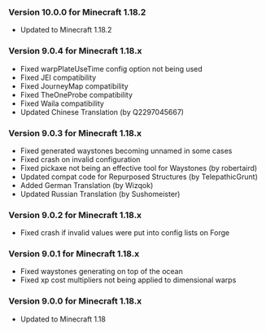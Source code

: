 ### Version 10.0.0 for Minecraft 1.18.2

- Updated to Minecraft 1.18.2

### Version 9.0.4 for Minecraft 1.18.x

- Fixed warpPlateUseTime config option not being used
- Fixed JEI compatibility
- Fixed JourneyMap compatibility
- Fixed TheOneProbe compatibility
- Fixed Waila compatibility
- Updated Chinese Translation (by Q2297045667)

### Version 9.0.3 for Minecraft 1.18.x

- Fixed generated waystones becoming unnamed  in some cases
- Fixed crash on invalid configuration
- Fixed pickaxe not being an effective tool for Waystones (by robertaird)
- Updated compat code for Repurposed Structures (by TelepathicGrunt)
- Added German Translation (by Wizqok)
- Updated Russian Translation (by Sushomeister)

### Version 9.0.2 for Minecraft 1.18.x

- Fixed crash if invalid values were put into config lists on Forge

### Version 9.0.1 for Minecraft 1.18.x

- Fixed waystones generating on top of the ocean
- Fixed xp cost multipliers not being applied to dimensional warps

### Version 9.0.0 for Minecraft 1.18.x

- Updated to Minecraft 1.18